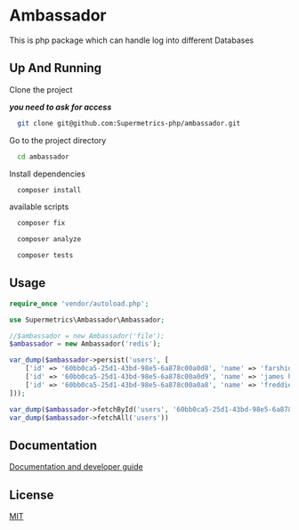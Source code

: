
# Ambassador

This is php package which can handle log into different Databases


## Up And Running

Clone the project

***you need to ask for access***
```bash
  git clone git@github.com:Supermetrics-php/ambassador.git
```

Go to the project directory

```bash
  cd ambassador
```

Install dependencies

```bash
  composer install
```

available scripts

```bash
  composer fix
```
```bash
  composer analyze
```
```bash
  composer tests
```


## Usage

```php
require_once 'vendor/autoload.php';

use Supermetrics\Ambassador\Ambassador;

//$ambassador = new Ambassador('file');
$ambassador = new Ambassador('redis');

var_dump($ambassador->persist('users', [
    ['id' => '60bb0ca5-25d1-43bd-98e5-6a878c00a0d8', 'name' => 'farshid boroomand'],
    ['id' => '60bb0ca5-25d1-43bd-98e5-6a878c00a0d9', 'name' => 'james hetfield'],
    ['id' => '60bb0ca5-25d1-43bd-98e5-6a878c00a0a8', 'name' => 'freddie mercury'],
]));

var_dump($ambassador->fetchById('users', '60bb0ca5-25d1-43bd-98e5-6a878c00a0d8'));
var_dump($ambassador->fetchAll('users'))
```


## Documentation

[Documentation and developer guide](https://first-collard-80e.notion.site/Supermetrics-Ambassador-63bbec671d9b4c0ca44f4a498a9eed9e)


## License

[MIT](https://choosealicense.com/licenses/mit/)

